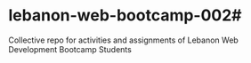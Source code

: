 # lebanon-web-bootcamp-002#
Collective repo for activities and assignments of Lebanon Web Development Bootcamp Students